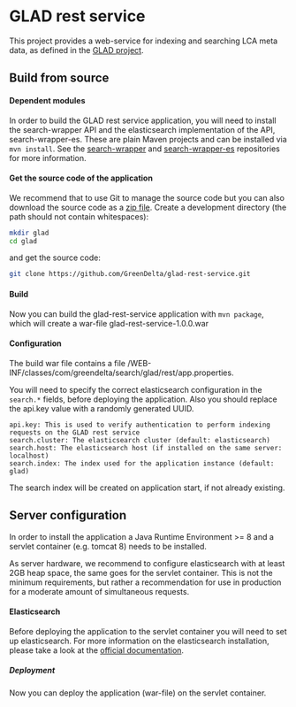 # GLAD rest service
This project provides a web-service for indexing and searching LCA meta data, as defined in the [GLAD project](https://www.lifecycleinitiative.org/resources-2/global-lca-data-network-glad/).

## Build from source

#### Dependent modules
In order to build the GLAD rest service application, you will need to install the search-wrapper API and the elasticsearch implementation of the API, search-wrapper-es.
These are plain Maven projects and can be installed via `mvn install`. See the
[search-wrapper](https://github.com/GreenDelta/search-wrapper) and 
[search-wrapper-es](https://github.com/GreenDelta/search-wrapper-es) repositories for more
information.

#### Get the source code of the application
We recommend that to use Git to manage the source code but you can also download
the source code as a [zip file](https://github.com/GreenDelta/glad-rest-service/archive/master.zip).
Create a development directory (the path should not contain whitespaces):

```bash
mkdir glad
cd glad
```

and get the source code:

```bash
git clone https://github.com/GreenDelta/glad-rest-service.git
```

#### Build
Now you can build the glad-rest-service application with `mvn package`, which will create a war-file glad-rest-service-1.0.0.war

#### Configuration
The build war file contains a file /WEB-INF/classes/com/greendelta/search/glad/rest/app.properties.

You will need to specify the correct elasticsearch configuration in the `search.*` fields, before deploying the application. Also you should replace the api.key value with a randomly generated UUID.

```
api.key: This is used to verify authentication to perform indexing requests on the GLAD rest service
search.cluster: The elasticsearch cluster (default: elasticsearch)
search.host: The elasticsearch host (if installed on the same server: localhost)
search.index: The index used for the application instance (default: glad)
```
The search index will be created on application start, if not already existing.

## Server configuration
In order to install the application a Java Runtime Environment >= 8 and a servlet container (e.g. tomcat 8) needs to be installed.

As server hardware, we recommend to configure elasticsearch with at least 2GB heap space, the same goes for the servlet container. This is not the minimum requirements, but rather a recommendation for use in production for a moderate amount of simultaneous requests.

#### Elasticsearch
Before deploying the application to the servlet container you will need to set up elasticsearch. For more information on the elasticsearch installation, please take a look at the [official documentation](https://www.elastic.co/guide/en/elasticsearch/reference/current/setup.html).

##### Deployment
Now you can deploy the application (war-file) on the servlet container.
